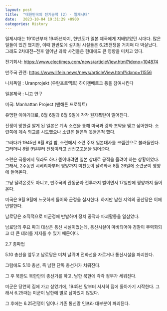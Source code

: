 ```yaml
---
layout: post
title:  "대한민국의 전기공학 (2) - 일제시대"
date:   2023-10-04 19:31:29 +0900
categories: History
---
```


일제시대는 1910년부터 1945년까지, 한반도가 일본 제국에게 지배받았던 시대다.
많은 일들이 있긴 했지만, 이때 한반도에 설치된 시설들은 6.25전쟁을 거치며 다 박살났다.
그래도 2차대전~전후 일어난 과학 사건들은 현대에도 큰 영향을 미치고 있다.

전기회사:
https://www.electimes.com/news/articleView.html?idxno=104874

만주국 관련:
https://www.lifein.news/news/articleView.html?idxno=11556


나치독일 : Uranprojekt (우란프로옉트)
하이젠베르크 등을 참여시킨다

일본제국 : 니고 연구

미국: Manhattan Project (맨해튼 프로젝트)

유명한 이야기대로, 8월 6일과 8월 9일에 각각 원자폭탄이 떨어진다.



전쟁이 망한걸 알게 된 일본은 계속 소련을 통해 미국과 강화 조약을 맺고 싶어한다.
소련쪽에 계속 외교를 시도했으나 소련은 들은척 못들은척 했다.

그러다가 1945년 8월 8일 밤, 소련에서 소련 주재 일본대사를 크렘린으로 불러들인다.
그러더니 8월 9일부터 전쟁이라고 선전포고문을 읽어준다.

소련은 극동에서 뭐라도 하나 뜯어내려면 일본 상대로 공적을 올려야 하는 상황이었다.
그래서, 2주동안 시베리아부터 평양까지 미친듯이 달려와서 8월 26일에 소련군이 평양에 들어온다.

그냥 달려온것도 아니고, 만주국의 관동군과 전투까지 벌이면서 17일만에 평양까지 들어온다.



미국은 9월 9월에 느긋하게 들어와 군정을 실시한다. 하지만 남한 지역의 공산당은 이에 반발한다.

남로당은 조직적으로 미군정에 반발하며 정치 공작과 파괴활동을 일삼았다.

남로당의 주요 파괴 대상은 통신 시설이었는데, 통신시설이 마비되어야 경찰이 무력화되고 더 큰 테러를 저지를 수 있기 때문이다.

2.7 총파업

5.10 총선을 앞두고 남로당은 미쳐 날뛰며 전화선을 자르거나 통신시설을 파괴한다.

그럼에도 5.10 총선, 즉 남한 단독 총선거가 치뤄진다.

그 후 북한도 북한만의 총선거를 하고, 남한 북한에 각각 정부가 세워진다.

미군은 당연히 집에 가고 싶었기에, 1945년 말부터 서서히 집에 돌아가기 시작한다.
그래서 6.25때는 미군이 남한에 별로 남아있지 않았다.

그 후에는 6.25전쟁이 일어나 기존 통신망 인프라 대부분이 파괴된다.